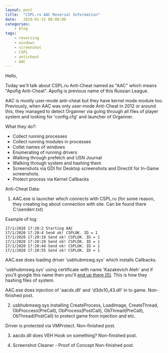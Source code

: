 ```yaml
---
layout: post
title:	"CSPL.ru AAC Reversal Information"
date:	2020-01-31 00:00:00
categories:
    - blog
tags:
    - reversing
    - windows
    - screenshot
    - CSPL
    - anticheat
    - AAC
---
```


Hello,

Today we'll talk about CSPL.ru Anti-Cheat named as "AAC" which means "Apofig Anti-Cheat". Apofig is previous name of this Russian League.

AAC is mostly user-mode anti-cheat but they have kernel mode module too.
Previously, when AAC was only user-mode Anti-Cheat in 2012 or around this, they managed to detect Organner via going through all files of player system and looking for 'config.cfg' and launcher of Organner.

What they do?:
* Collect running processes
* Collect running modules in processes
* Collet names of windows
* Enumerating of running drivers
* Walking through prefetch and USN Journal
* Walking through system and hashing them
* Screenshots via GDI for Desktop screenshots and DirectX for In-Game screenshots.
* Protect process via Kernel Callbacks

Anti-Cheat Data:
1. AAC.exe is launcher which connects with CSPL.ru (for some reason, they creating log about connection with site. Can be found there C:\senderr.txt)

Example of log:

~~~
17/1/2020 17:20:2 Starting AAC
17/1/2020 17:20:4 Send ok! CSPLOK. ID = 1
17/1/2020 17:20:18 Send ok! CSPLOK. ID = 1
17/1/2020 17:20:29 Send ok! CSPLOK. ID = 1
17/1/2020 17:20:44 Send ok! CSPLOK. ID = 1
17/1/2020 17:20:55 Send ok! CSPLOK. ID = 1
~~~

AAC.exe does loading driver 'usbhubmswg.sys' which installs Callbacks.

'usbhubmswg.sys' using certificate with name 'Kazakevich Aleh' and if you'll google this name then you'll [end up there \[0\]][0]. This is how they hashing files of system.

AAC.exe does injection of 'aacdx.dll' and 'd3dx10_43.dll' in to game.
Non-finished post.

2. usbhubmswg.sys installing CreateProcess, LoadImage, CreateThread, ObProccess(PreCall), ObProcess(PostCall), ObThread(PreCall), ObThread(PostCall) to protect game from injection and etc.

Driver is protected via VMProtect.
Non-finished post.

3. aacdx.dll does VEH Hook on something?
Non-finished post.

4. Screenshot Cleaner - Proof of Concept
Non-finished post.

[0]: http://www.cyberforum.ru/beta-testing/thread1207634.html
